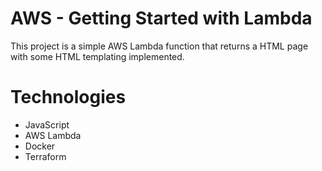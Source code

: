 # AWS - Getting Started with Lambda

This project is a simple AWS Lambda function that returns a HTML page with some HTML templating implemented.

# Technologies
- JavaScript
- AWS Lambda
- Docker
- Terraform